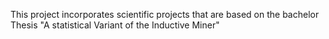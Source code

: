 This project incorporates scientific projects that are based on the bachelor Thesis "A statistical Variant of the Inductive Miner"
